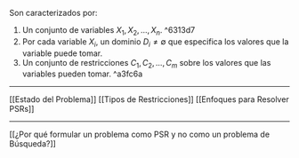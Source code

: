 Son caracterizados por:
1. Un conjunto de variables $X_1,X_2,...,X_n$. ^6313d7
2. Por cada variable $X_i$, un dominio $D_i≠∅$  que especifica los valores que la variable puede tomar.
3. Un conjunto de restricciones $C_1,C_2,...,C_m$ sobre los valores que las variables pueden tomar. ^a3fc6a
***
[[Estado del Problema]] 
[[Tipos de Restricciones]]
[[Enfoques para Resolver PSRs]] 
***
[[¿Por qué formular un problema como PSR y no como un problema de Búsqueda?]] 
